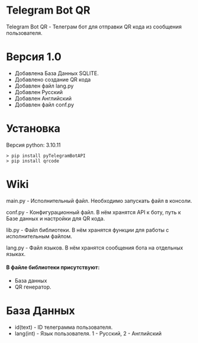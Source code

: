 # Telegram Bot QR
Telegram Bot QR - Телеграм бот для отправки QR кода из сообщения пользователя.

# Версия 1.0
* Добавлена База Данных SQLITE.
* Добавлено создание QR кода
* Добавлен файл lang.py
* Добавлен Русский
* Добавлен Английский
* Добавлен файл conf.py

# Установка
Версия python: 3.10.11
```
> pip install pyTelegramBotAPI
> pip install qrcode
```

# Wiki
main.py - Исполнительный файл. Необходимо запускать файл в консоли.

conf.py - Конфигурационный файл. В нём хранятся API к боту, путь к Базе данных и настройки для QR кода.

lib.py - Файл библиотеки. В нём хранятся функции для работы с исполнительным файлом.

lang.py - Файл языков. В нём хранятся сообщения бота на отдельных языках.

#### В файле библиотеки присутствуют:
* База данных
* QR генератор.

# База Данных
* id(text) - ID телеграмма пользователя.
* lang(int) - Язык пользователя.  1 - Русский, 2 - Английский
